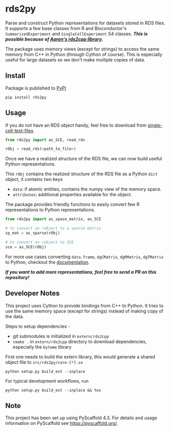 # rds2py

Parse and construct Python representations for datasets stored in RDS files. It supports a few base classes from R and Bioconductor's `SummarizedExperiment` and `SingleCellExperiment` S4 classes. ***This is possible because of [Aaron's rds2cpp library](https://github.com/LTLA/rds2cpp).***

The package uses memory views (except for strings) to access the same memory from C++ in Python (through Cython of course). This is especially useful for large datasets so we don't make multiple copies of data.

## Install

Package is published to [PyPI](https://pypi.org/project/rds2py/)

```shell
pip install rds2py
```

## Usage

If you do not have an RDS object handy, feel free to download from [single-cell-test-files](https://github.com/jkanche/random-test-files/releases).

```python
from rds2py import as_SCE, read_rds

rObj = read_rds(<path_to_file>)
```

Once we have a realized structure of the RDS file, we can now build useful Python representations.

This `rObj` contains the realized structure of the RDS file as a Python `dict` object, it contains two keys 
- `data`: if atomic entities, contains the numpy view of the memory space.
- `attributes`: additional properties available for the object. 

The package provides friendly functions to easily convert few R representations to Python representations.

```python
from rds2py import as_spase_matrix, as_SCE

# to convert an robject to a sparse matrix
sp_mat = as_sparse(rObj)

# to convert an robject to SCE
sce = as_SCE(rObj)
```

For more use cases converting `data.frame`, `dgCMatrix`, `dgRMatrix`, `dgTMatrix` to Python, checkout the [documentation](https://biocpy.github.io/rds2py/).

***If you want to add more representations, feel free to send a PR on this repository!***


## Developer Notes

This project uses Cython to provide bindings from C++ to Python. It tries to use the same memory space (except for strings) instead of making copy of the data.

Steps to setup dependencies - 

- git submodules is initialized in `extern/rds2cpp`
- `cmake .` in `extern/rds2cpp` directory to download dependencies, especially the `byteme` library

First one needs to build the extern library, this would generate a shared object file to `src/rds2py/core-[*].so`

```shell
python setup.py build_ext --inplace
```

For typical development workflows, run

```shell
python setup.py build_ext --inplace && tox
```


<!-- pyscaffold-notes -->

## Note

This project has been set up using PyScaffold 4.3. For details and usage
information on PyScaffold see https://pyscaffold.org/.
